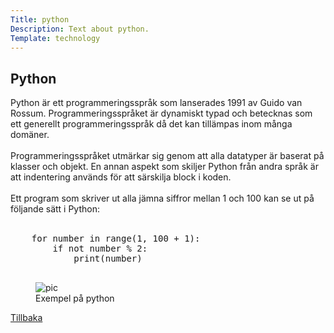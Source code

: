 ```yaml
---
Title: python
Description: Text about python.
Template: technology
---
```


<div class="flex-two">
    <h2>Python</h2>
    <p>
    Python är ett programmeringsspråk som lanserades 1991 av Guido van Rossum. Programmeringsspråket är dynamiskt typad och betecknas som ett generellt programmeringsspråk då det kan tillämpas inom många domäner.<br><br>
    Programmeringsspråket utmärkar sig genom att alla datatyper är baserat på klasser och objekt. En annan aspekt som skiljer Python från andra språk är att indentering används för att särskilja block i koden.<br><br>
    Ett program som skriver ut alla jämna siffror mellan 1 och 100 kan se ut på följande sätt i Python:<br><br>
    </p>
    <pre>
    for number in range(1, 100 + 1):
        if not number % 2:
            print(number)
    </pre>
    <figure>
        <img src="%assets_url%/img/python.png" alt="pic">
        <figcaption>Exempel på python</figcaption>
    </figure>
    <a href="%base_url%?technology">Tillbaka</a></td>
</div>

